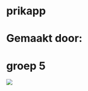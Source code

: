 # prikapp
# Gemaakt door:
# groep 5
<img src="https://forthebadge.com/images/badges/fuck-it-ship-it.svg" align="center"/>
